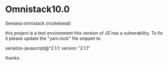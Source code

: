 # Omnistack10.0
Semana omnistack (rocketseat)

this project is a test environment this version of JS has a vulnerability. To fix it please update the "yarn.lock" file snippet to:

serialize-javascript@^2.1.1:
  version "2.1.1"
  
  thanks.
